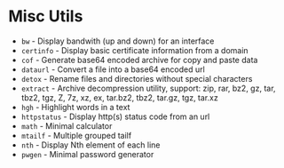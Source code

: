 # Misc Utils

* `bw` - Display bandwith (up and down) for an interface
* `certinfo` - Display basic certificate information from a domain
* `cof` - Generate base64 encoded archive for copy and paste data
* `dataurl` - Convert a file into a base64 encoded url
* `detox` - Rename files and directories without special characters
* `extract` - Archive decompression utility, support: zip, rar, bz2, gz, tar, tbz2, tgz, Z, 7z, xz, ex, tar.bz2, tbz2, tar.gz, tgz, tar.xz
* `hgh` - Highlight words in a text
* `httpstatus` - Display http(s) status code from an url
* `math` - Minimal calculator
* `mtailf` - Multiple grouped tailf
* `nth` - Display Nth element of each line
* `pwgen` - Minimal password generator


